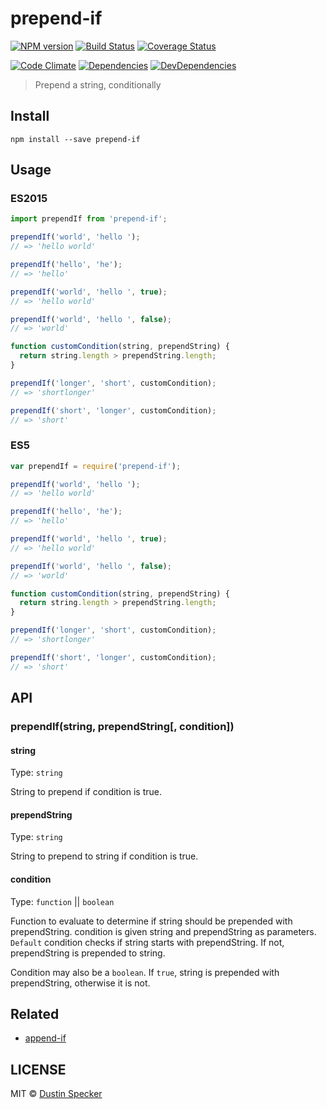# prepend-if
[![NPM version](https://badge.fury.io/js/prepend-if.svg)](https://badge.fury.io/js/prepend-if) [![Build Status](https://travis-ci.org/dustinspecker/prepend-if.svg)](https://travis-ci.org/dustinspecker/prepend-if) [![Coverage Status](https://img.shields.io/coveralls/dustinspecker/prepend-if.svg)](https://coveralls.io/r/dustinspecker/prepend-if?branch=master)

[![Code Climate](https://codeclimate.com/github/dustinspecker/prepend-if/badges/gpa.svg)](https://codeclimate.com/github/dustinspecker/prepend-if) [![Dependencies](https://david-dm.org/dustinspecker/prepend-if.svg)](https://david-dm.org/dustinspecker/prepend-if/#info=dependencies&view=table) [![DevDependencies](https://david-dm.org/dustinspecker/prepend-if/dev-status.svg)](https://david-dm.org/dustinspecker/prepend-if/#info=devDependencies&view=table)

> Prepend a string, conditionally

## Install
```
npm install --save prepend-if
```

## Usage
### ES2015
```javascript
import prependIf from 'prepend-if';

prependIf('world', 'hello ');
// => 'hello world'

prependIf('hello', 'he');
// => 'hello'

prependIf('world', 'hello ', true);
// => 'hello world'

prependIf('world', 'hello ', false);
// => 'world'

function customCondition(string, prependString) {
  return string.length > prependString.length;
}

prependIf('longer', 'short', customCondition);
// => 'shortlonger'

prependIf('short', 'longer', customCondition);
// => 'short'
```

### ES5
```javascript
var prependIf = require('prepend-if');

prependIf('world', 'hello ');
// => 'hello world'

prependIf('hello', 'he');
// => 'hello'

prependIf('world', 'hello ', true);
// => 'hello world'

prependIf('world', 'hello ', false);
// => 'world'

function customCondition(string, prependString) {
  return string.length > prependString.length;
}

prependIf('longer', 'short', customCondition);
// => 'shortlonger'

prependIf('short', 'longer', customCondition);
// => 'short'
```

## API

### prependIf(string, prependString[, condition])

#### string

Type: `string`

String to prepend if condition is true.

#### prependString

Type: `string`

String to prepend to string if condition is true.

#### condition

Type: `function` || `boolean`

Function to evaluate to determine if string should be prepended with prependString. condition is given string and prependString as parameters. `Default` condition checks if string starts with prependString. If not, prependString is prepended to string.

Condition may also be a `boolean`. If `true`, string is prepended with prependString, otherwise it is not.

## Related
- [append-if](https://github.com/dustinspecker/append-if)

## LICENSE
MIT © [Dustin Specker](https://github.com/dustinspecker)